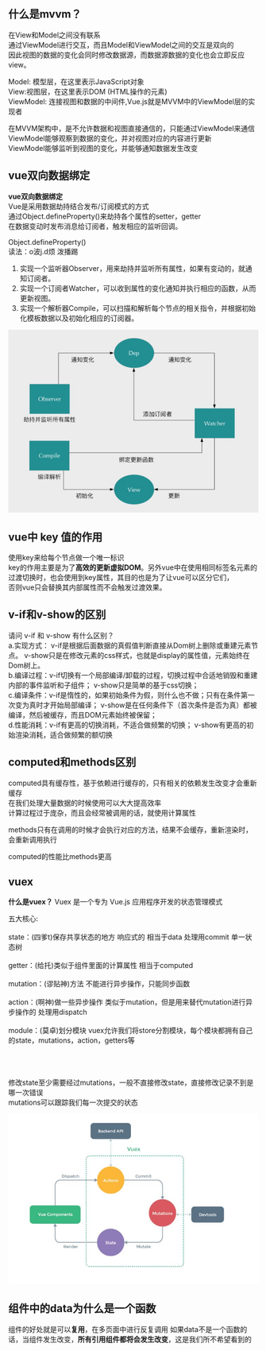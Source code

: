 ## 什么是mvvm？

在View和Model之间没有联系<br/>
通过ViewModel进行交互，而且Model和ViewModel之间的交互是双向的<br/>
因此视图的数据的变化会同时修改数据源，而数据源数据的变化也会立即反应view。<br/>

Model: 模型层，在这里表示JavaScript对象<br/>
View:视图层，在这里表示DOM (HTML操作的元素)<br/>
ViewModel: 连接视图和数据的中间件,Vue.js就是MVVM中的ViewModel层的实现者<br/>

在MVVM架构中，是不允许数据和视图直接通信的，只能通过ViewModel来通信<br/>
ViewModel能够观察到数据的变化，并对视图对应的内容进行更新<br/>
ViewModel能够监听到视图的变化，并能够通知数据发生改变<br/>



## vue双向数据绑定
**vue双向数据绑定**<br/>
Vue是采用数据劫持结合发布/订阅模式的方式<br/>
通过Object.defineProperty()来劫持各个属性的setter，getter<br/>
在数据变动时发布消息给订阅者，触发相应的监听回调。<br/>

Object.defineProperty()<br/>
读法：o波j.d烦 泼播踢<br/>

1. 实现一个监听器Observer，用来劫持并监听所有属性，如果有变动的，就通知订阅者。
2. 实现一个订阅者Watcher，可以收到属性的变化通知并执行相应的函数，从而更新视图。
3. 实现一个解析器Compile，可以扫描和解析每个节点的相关指令，并根据初始化模板数据以及初始化相应的订阅器。

![text](./img/shuangxiang.jpg)


## vue中 key 值的作用
使用key来给每个节点做一个唯一标识<br/>
key的作用主要是为了**高效的更新虚拟DOM**。另外vue中在使用相同标签名元素的过渡切换时，也会使用到key属性，其目的也是为了让vue可以区分它们，<br/>
否则vue只会替换其内部属性而不会触发过渡效果。<br/>


## v-if和v-show的区别
请问 v-if 和 v-show 有什么区别？<br/>
a.实现方式： v-if是根据后面数据的真假值判断直接从Dom树上删除或重建元素节点。  v-show只是在修改元素的css样式，也就是display的属性值，元素始终在Dom树上。<br/>
b.编译过程：v-if切换有一个局部编译/卸载的过程，切换过程中合适地销毁和重建内部的事件监听和子组件；  v-show只是简单的基于css切换；<br/>
c.编译条件：v-if是惰性的，如果初始条件为假，则什么也不做；只有在条件第一次变为真时才开始局部编译； v-show是在任何条件下（首次条件是否为真）都被编译，然后被缓存，而且DOM元素始终被保留；<br/>
d.性能消耗：v-if有更高的切换消耗，不适合做频繁的切换；  v-show有更高的初始渲染消耗，适合做频繁的额切换<br/>

## computed和methods区别
computed具有缓存性，基于依赖进行缓存的，只有相关的依赖发生改变才会重新缓存<br/>
在我们处理大量数据的时候使用可以大大提高效率<br/>
计算过程过于庞杂，而且会经常被调用的话，就使用计算属性<br/>

methods只有在调用的时候才会执行对应的方法，结果不会缓存，重新渲染时，会重新调用执行<br/>

computed的性能比methods更高


## vuex
**什么是vuex？**
Vuex 是一个专为 Vue.js 应用程序开发的状态管理模式<br/>

五大核心:<br/><br/>
state：(四爹t)保存共享状态的地方 响应式的 相当于data 处理用commit  单一状态树<br/><br/>
getter：(给托)类似于组件里面的计算属性 相当于computed<br/><br/>
mutation：(谬贴神)方法 不能进行异步操作，只能同步函数<br/><br/>
action：(啊神)做一些异步操作 类似于mutation，但是用来替代mutation进行异步操作的 处理用dispatch<br/><br/>
module：(莫卓)划分模块 vuex允许我们将store分割模块，每个模块都拥有自己的state，mutations，action，getters等<br/><br/><br/><br/>


修改state至少需要经过mutations，一般不直接修改state，直接修改记录不到是哪一次错误<br/>
mutations可以跟踪我们每一次提交的状态

![text](./img/zhuangtaishu.jpg)



## 组件中的data为什么是一个函数

组件的好处就是可以**复用**，在多页面中进行反复调用
如果data不是一个函数的话，当组件发生改变，**所有引用组件都将会发生改变**，这是我们所不希望看到的